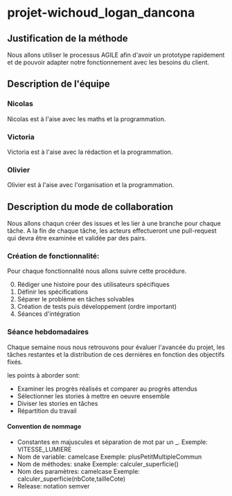 # projet-wichoud_logan_dancona

## Justification de la méthode

Nous allons utiliser le processus AGILE afin d'avoir un prototype rapidement et de pouvoir adapter notre fonctionnement avec les besoins du client.

## Description de l'équipe

### Nicolas
Nicolas est à l'aise avec les maths et la programmation. 

### Victoria
Victoria est à l'aise avec la rédaction et la programmation.

### Olivier
Olivier est à l'aise avec l'organisation et la programmation.

## Description du mode de collaboration

Nous allons chaqun créer des issues et les lier à une branche pour chaque tâche. A la fin de chaque tâche, les acteurs effectueront une pull-request qui devra être examinée et validée par des pairs.

### Création de fonctionnalité:
Pour chaque fonctionnalité nous allons suivre cette procédure.

0. Rédiger une histoire pour des utilisateurs spécifiques
1. Définir les spécifications
2. Séparer le problème en tâches solvables
3. Création de tests puis développement (ordre important)
4. Séances d'intégration

### Séance hebdomadaires

Chaque semaine nous nous retrouvons pour évaluer l'avancée du projet, les tâches restantes et la distribution de ces dernières en fonction des objectifs fixés.

les points à aborder sont:

* Examiner les progrès réalisés et comparer au progrès attendus
* Sélectionner les stories à mettre en oeuvre ensemble
* Diviser les stories en tâches
* Répartition du travail

#### Convention de nommage

* Constantes en majuscules et séparation de mot par un _. Exemple: VITESSE_LUMIERE
* Nom de variable: camelcase Exemple: plusPetitMultipleCommun
* Nom de méthodes: snake Exemple: calculer_superficie()
* Nom des paramètres: camelcase Exemple: calculer_superficie(nbCote,tailleCote)
* Release: notation semver

